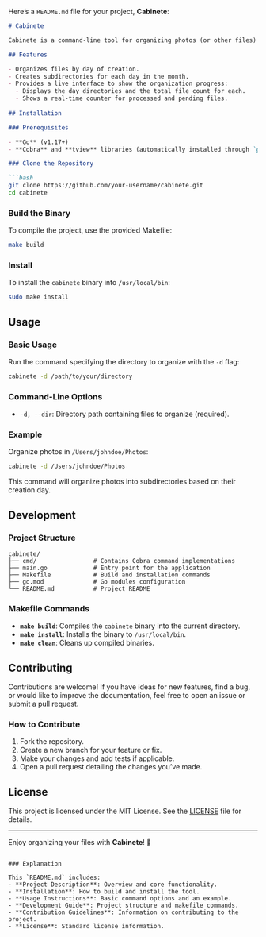 Here’s a `README.md` file for your project, **Cabinete**:

```markdown
# Cabinete

Cabinete is a command-line tool for organizing photos (or other files) by creation date. It scans a specified directory, identifies the creation date of each file, and moves files into subdirectories named by the day of the month they were created (e.g., `01`, `02`, ... `31`). The tool provides a live interface that displays the directories being created, the number of files in each, and a progress counter of files processed versus remaining files.

## Features

- Organizes files by day of creation.
- Creates subdirectories for each day in the month.
- Provides a live interface to show the organization progress:
  - Displays the day directories and the total file count for each.
  - Shows a real-time counter for processed and pending files.
  
## Installation

### Prerequisites

- **Go** (v1.17+)
- **Cobra** and **tview** libraries (automatically installed through `go.mod`)

### Clone the Repository

```bash
git clone https://github.com/your-username/cabinete.git
cd cabinete
```

### Build the Binary

To compile the project, use the provided Makefile:

```bash
make build
```

### Install

To install the `cabinete` binary into `/usr/local/bin`:

```bash
sudo make install
```

## Usage

### Basic Usage

Run the command specifying the directory to organize with the `-d` flag:

```bash
cabinete -d /path/to/your/directory
```

### Command-Line Options

- `-d, --dir`: Directory path containing files to organize (required).

### Example

Organize photos in `/Users/johndoe/Photos`:

```bash
cabinete -d /Users/johndoe/Photos
```

This command will organize photos into subdirectories based on their creation day.

## Development

### Project Structure

```
cabinete/
├── cmd/                # Contains Cobra command implementations
├── main.go             # Entry point for the application
├── Makefile            # Build and installation commands
├── go.mod              # Go modules configuration
└── README.md           # Project README
```

### Makefile Commands

- **`make build`**: Compiles the `cabinete` binary into the current directory.
- **`make install`**: Installs the binary to `/usr/local/bin`.
- **`make clean`**: Cleans up compiled binaries.

## Contributing

Contributions are welcome! If you have ideas for new features, find a bug, or would like to improve the documentation, feel free to open an issue or submit a pull request.

### How to Contribute

1. Fork the repository.
2. Create a new branch for your feature or fix.
3. Make your changes and add tests if applicable.
4. Open a pull request detailing the changes you’ve made.

## License

This project is licensed under the MIT License. See the [LICENSE](LICENSE) file for details.

---

Enjoy organizing your files with **Cabinete**! 🎉
```

### Explanation

This `README.md` includes:
- **Project Description**: Overview and core functionality.
- **Installation**: How to build and install the tool.
- **Usage Instructions**: Basic command options and an example.
- **Development Guide**: Project structure and makefile commands.
- **Contribution Guidelines**: Information on contributing to the project.
- **License**: Standard license information.
